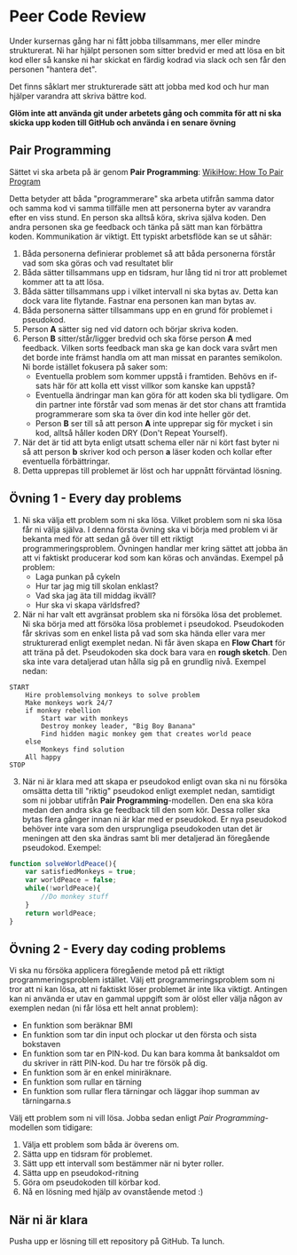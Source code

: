 # Peer Code Review

Under kursernas gång har ni fått jobba tillsammans, mer eller mindre strukturerat. Ni har hjälpt personen som sitter bredvid er med att lösa en bit kod eller så kanske ni har skickat en färdig kodrad via slack och sen får den personen "hantera det".

Det finns såklart mer strukturerade sätt att jobba med kod och hur man hjälper varandra att skriva bättre kod. 

__Glöm inte att använda git under arbetets gång och commita för att ni ska skicka upp koden till GitHub och använda i en senare övning__

## Pair Programming

Sättet vi ska arbeta på är genom __Pair Programming__:
[WikiHow: How To Pair Program](http://www.wikihow.com/Pair-Program)

Detta betyder att båda "programmerare" ska arbeta utifrån samma dator och samma kod vi samma tillfälle men att personerna byter av varandra efter en viss stund. En person ska alltså köra, skriva själva koden. Den andra personen ska ge feedback och tänka på sätt man kan förbättra koden. Kommunikation är viktigt. Ett typiskt arbetsflöde kan se ut såhär:

1. Båda personerna definierar problemet så att båda personerna förstår vad som ska göras och vad resultatet blir
2. Båda sätter tillsammans upp en tidsram, hur lång tid ni tror att problemet kommer att ta att lösa.
3. Båda sätter tillsammans upp i vilket intervall ni ska bytas av. Detta kan dock vara lite flytande. Fastnar ena personen kan man bytas av.
3. Båda personerna sätter tillsammans upp en en grund för problemet i pseudokod.
4. Person __A__ sätter sig ned vid datorn och börjar skriva koden.
5. Person __B__ sitter/står/ligger bredvid och ska förse person __A__ med feedback. Vilken sorts feedback man ska ge kan dock vara svårt men det borde inte främst handla om att man missat en parantes semikolon. Ni borde istället fokusera på saker som:
    * Eventuella problem som kommer uppstå i framtiden. Behövs en if-sats här för att kolla ett visst villkor som kanske kan uppstå?
    * Eventuella ändringar man kan göra för att koden ska bli tydligare. Om din partner inte förstår vad som menas är det stor chans att framtida programmerare som ska ta över din kod inte heller gör det.
    * Person __B__ ser till så att person __A__ inte upprepar sig för mycket i sin kod, alltså håller koden DRY (Don't Repeat Yourself).
6. När det är tid att byta enligt utsatt schema eller när ni kört fast byter ni så att person __b__ skriver kod och person __a__ läser koden och kollar efter eventuella förbättringar.
7. Detta upprepas till problemet är löst och har uppnått förväntad lösning.


## Övning 1 - Every day problems

1. Ni ska välja ett problem som ni ska lösa. Vilket problem som ni ska lösa får ni välja själva. I denna första övning ska vi börja med problem vi är bekanta med för att sedan gå över till ett riktigt programmeringsproblem. Övningen handlar mer kring sättet att jobba än att vi faktiskt producerar kod som kan köras och användas. Exempel på problem: 
    * Laga punkan på cykeln
    * Hur tar jag mig till skolan enklast?
    * Vad ska jag äta till middag ikväll?
    * Hur ska vi skapa världsfred?
2. När ni har valt ett avgränsat problem ska ni försöka lösa det problemet. Ni ska börja med att försöka lösa problemet i pseudokod. Pseudokoden får skrivas som en enkel lista på vad som ska hända eller vara mer strukturerad enligt exemplet nedan. Ni får även skapa en __Flow Chart__ för att träna på det. Pseudokoden ska dock bara vara en __rough sketch__. Den ska inte vara detaljerad utan hålla sig på en grundlig nivå. Exempel nedan:

```
START
    Hire problemsolving monkeys to solve problem
    Make monkeys work 24/7
    if monkey rebellion
        Start war with monkeys
        Destroy monkey leader, "Big Boy Banana"
        Find hidden magic monkey gem that creates world peace
    else
        Monkeys find solution
    All happy    
STOP

```

3. När ni är klara med att skapa er pseudokod enligt ovan ska ni nu försöka omsätta detta till "riktig" pseudokod enligt exemplet nedan, samtidigt som ni jobbar utifrån __Pair Programming__-modellen. Den ena ska köra medan den andra ska ge feedback till den som kör. Dessa roller ska bytas flera gånger innan ni är klar med er pseudokod. Er nya pseudokod behöver inte vara som den ursprungliga pseudokoden utan det är meningen att den ska ändras samt bli mer detaljerad än föregående pseudokod. Exempel:

```javascript
function solveWorldPeace(){
    var satisfiedMonkeys = true;
    var worldPeace = false;
    while(!worldPeace){
        //Do monkey stuff
    }
    return worldPeace;
}
```


## Övning 2 - Every day coding problems

Vi ska nu försöka applicera föregående metod på ett riktigt programmeringsproblem istället. Välj ett programmeringsproblem som ni tror att ni kan lösa, att ni faktiskt löser problemet är inte lika viktigt. Antingen kan ni använda er utav en gammal uppgift som är olöst eller välja någon av exemplen nedan (ni får lösa ett helt annat problem):

* En funktion som beräknar BMI
* En funktion som tar din input och plockar ut den första och sista bokstaven
* En funktion som tar en PIN-kod. Du kan bara komma åt banksaldot om du skriver in rätt PIN-kod. Du har tre försök på dig.
* En funktion som är en enkel miniräknare.
* En funktion som rullar en tärning
* En funktion som rullar flera tärningar och läggar ihop summan av tärningarna.s


Välj ett problem som ni vill lösa. Jobba sedan enligt _Pair Programming_-modellen som tidigare:

1. Välja ett problem som båda är överens om.
2. Sätta upp en tidsram för problemet.
4. Sätt upp ett intervall som bestämmer när ni byter roller.
5. Sätta upp en pseudokod-ritning
6. Göra om pseudokoden till körbar kod.
7. Nå en lösning med hjälp av ovanstående metod :)


## När ni är klara

Pusha upp er lösning till ett repository på GitHub. Ta lunch.

